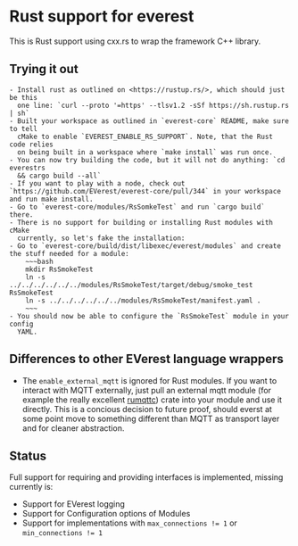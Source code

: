 # Rust support for everest

This is Rust support using cxx.rs to wrap the framework C++ library.

## Trying it out

    - Install rust as outlined on <https://rustup.rs/>, which should just be this
      one line: `curl --proto '=https' --tlsv1.2 -sSf https://sh.rustup.rs | sh`
    - Built your workspace as outlined in `everest-core` README, make sure to tell
      cMake to enable `EVEREST_ENABLE_RS_SUPPORT`. Note, that the Rust code relies
      on being built in a workspace where `make install` was run once.
    - You can now try building the code, but it will not do anything: `cd everestrs
      && cargo build --all`
    - If you want to play with a node, check out `https://github.com/EVerest/everest-core/pull/344` in your workspace and run make install.
    - Go to `everest-core/modules/RsSomkeTest` and run `cargo build` there.
    - There is no support for building or installing Rust modules with cMake
      currently, so let's fake the installation:
    - Go to `everest-core/build/dist/libexec/everest/modules` and create the stuff needed for a module:
        ~~~bash
        mkdir RsSmokeTest
        ln -s ../../../../../../modules/RsSmokeTest/target/debug/smoke_test RsSmokeTest
        ln -s ../../../../../../modules/RsSmokeTest/manifest.yaml . 
        ~~~
    - You should now be able to configure the `RsSmokeTest` module in your config
      YAML.

## Differences to other EVerest language wrappers

- The `enable_external_mqtt` is ignored for Rust modules. If you want to interact
  with MQTT externally, just pull an external mqtt module (for example the
  really excellent [rumqttc](https://docs.rs/rumqttc/latest/rumqttc/)) crate
  into your module and use it directly. This is a concious decision to future
  proof, should everst at some point move to something different than MQTT as
  transport layer and for cleaner abstraction.

## Status

Full support for requiring and providing interfaces is implemented, missing
currently is:

- Support for EVerest logging
- Support for Configuration options of Modules
- Support for implementations with `max_connections != 1` or `min_connections != 1`
